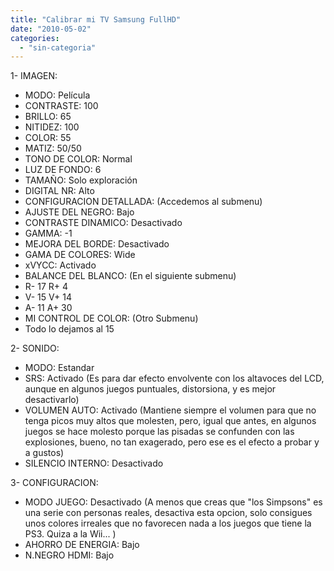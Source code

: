 ```yaml
---
title: "Calibrar mi TV Samsung FullHD"
date: "2010-05-02"
categories: 
  - "sin-categoria"
---
```


1- IMAGEN:

- MODO: Película
- CONTRASTE: 100
- BRILLO: 65
- NITIDEZ: 100
- COLOR: 55
- MATIZ: 50/50
- TONO DE COLOR: Normal
- LUZ DE FONDO: 6
- TAMAÑO: Solo exploración
- DIGITAL NR: Alto
- CONFIGURACION DETALLADA: (Accedemos al submenu)
- AJUSTE DEL NEGRO: Bajo
- CONTRASTE DINAMICO: Desactivado
- GAMMA: -1
- MEJORA DEL BORDE: Desactivado
- GAMA DE COLORES: Wide
- xVYCC: Activado
- BALANCE DEL BLANCO: (En el siguiente submenu)
- R- 17 R+ 4
- V- 15 V+ 14
- A- 11 A+ 30
- MI CONTROL DE COLOR: (Otro Submenu)
- Todo lo dejamos al 15

2- SONIDO:

- MODO: Estandar
- SRS: Activado (Es para dar efecto envolvente con los altavoces del LCD, aunque en algunos juegos puntuales, distorsiona, y es mejor desactivarlo)
- VOLUMEN AUTO: Activado (Mantiene siempre el volumen para que no tenga picos muy altos que molesten, pero, igual que antes, en algunos juegos se hace molesto porque las pisadas se confunden con las explosiones, bueno, no tan exagerado, pero ese es el efecto a probar y a gustos)
- SILENCIO INTERNO: Desactivado

3- CONFIGURACION:

- MODO JUEGO: Desactivado (A menos que creas que "los Simpsons" es una serie con personas reales, desactiva esta opcion, solo consigues unos colores irreales que no favorecen nada a los juegos que tiene la PS3. Quiza a la Wii... )
- AHORRO DE ENERGIA: Bajo
- N.NEGRO HDMI: Bajo

